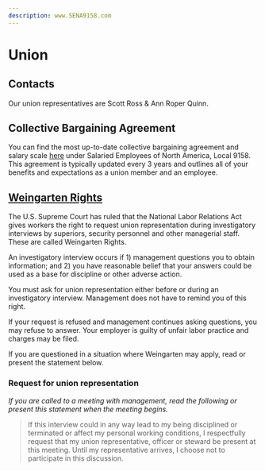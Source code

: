 ```yaml
---
description: www.SENA9158.com
---
```


# Union

## Contacts

Our union representatives are Scott Ross & Ann Roper Quinn.

## Collective Bargaining Agreement

You can find the most up-to-date collective bargaining agreement and salary scale [here](https://www.boston.gov/departments/labor-relations) under Salaried Employees of North America, Local 9158. This agreement is typically updated every 3 years and outlines all of your benefits and expectations as a union member and an employee.

## [Weingarten Rights](https://en.wikipedia.org/wiki/Weingarten_Rights)

The U.S. Supreme Court has ruled that the National Labor Relations Act gives workers the right to request union representation during investigatory interviews by superiors, security personnel and other managerial staff. These are called Weingarten Rights.

An investigatory interview occurs if 1\) management questions you to obtain information; and 2\) you have reasonable belief that your answers could be used as a base for discipline or other adverse action.

You must ask for union representation either before or during an investigatory interview. Management does not have to remind you of this right.

If your request is refused and management continues asking questions, you may refuse to answer. Your employer is guilty of unfair labor practice and charges may be filed.

If you are questioned in a situation where Weingarten may apply, read or present the statement below.

### Request for union representation

_If you are called to a meeting with management, read the following or present this statement when the meeting begins._

> If this interview could in any way lead to my being disciplined or terminated or affect my personal working conditions, I respectfully request that my union representative, officer or steward be present at this meeting. Until my representative arrives, I choose not to participate in this discussion.

